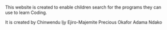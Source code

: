 This website is created to enable children search for the programs they can use to learn Coding.

It is created by
Chinwendu Ijy Ejiro-Majemite
Precious Okafor
Adama Ndako
